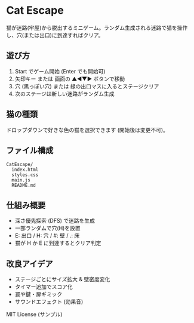 # Cat Escape
猫が迷路(牢屋)から脱出するミニゲーム。ランダム生成される迷路で猫を操作し、穴(または出口)に到達すればクリア。

## 遊び方
1. Start でゲーム開始 (Enter でも開始可)
2. 矢印キー または 画面の ▲◀▼▶ ボタンで移動
3. 穴 (黒っぽい穴) または 緑の出口マスに入るとステージクリア
4. 次のステージは新しい迷路がランダム生成

## 猫の種類
ドロップダウンで好きな色の猫を選択できます (開始後は変更不可)。

## ファイル構成
```
CatEscape/
  index.html
  styles.css
  main.js
  README.md
```

## 仕組み概要
- 深さ優先探索 (DFS) で迷路を生成
- 一部ランダムで穴(H)を設置
- E: 出口 / H: 穴 / #: 壁 / .: 床
- 猫が H か E に到達するとクリア判定

## 改良アイデア
- ステージごとにサイズ拡大 & 壁密度変化
- タイマー追加でスコア化
- 罠や鍵・扉ギミック
- サウンドエフェクト (効果音)

MIT License (サンプル)

